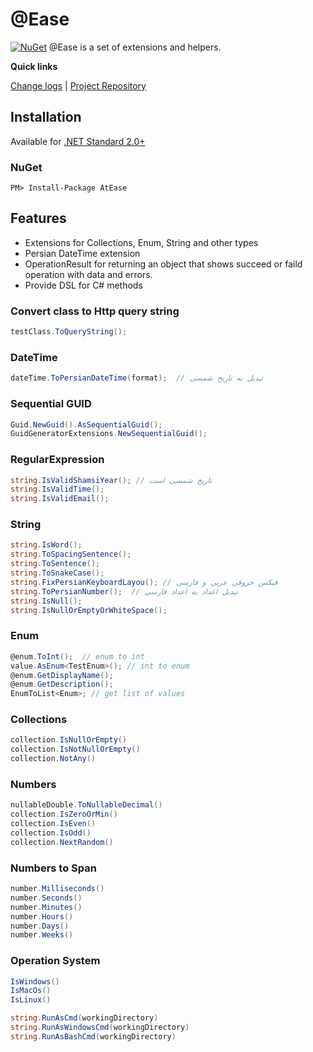 [projectUri]: https://github.com/ateaseproject/atease
[projectGit]: https://github.com/ateaseproject/atease.git
[changeLog]: ./CHANGELOG.md

# @Ease
[![NuGet](https://img.shields.io/nuget/v/AtEase.svg)](https://www.nuget.org/packages/AtEase)
	@Ease is a set of extensions and helpers.

**Quick links**

[Change logs][changeLog] | [Project Repository][projectUri]


## Installation
Available for [.NET Standard 2.0+](https://docs.microsoft.com/en-gb/dotnet/standard/net-standard)

### NuGet
```
PM> Install-Package AtEase
```
## Features
 - Extensions for Collections, Enum, String and other types
 - Persian DateTime extension
 - OperationResult for returning an object that shows succeed or faild operation with data and errors.
 - Provide DSL for C# methods

### Convert class to Http query string 
```C#
testClass.ToQueryString();
```
### DateTime 
```C#
dateTime.ToPersianDateTime(format);  // تبدیل به تاریخ شمسی
```
### Sequential GUID
```C#
Guid.NewGuid().AsSequentialGuid();
GuidGeneratorExtensions.NewSequentialGuid();
```
### RegularExpression
```C#
string.IsValidShamsiYear(); // تاریخ شمسی است
string.IsValidTime();
string.IsValidEmail();
```
### String
```C#
string.IsWord();
string.ToSpacingSentence();
string.ToSentence();
string.ToSnakeCase();
string.FixPersianKeyboardLayou(); // فیکس حروفی عربی و فارسی
string.ToPersianNumber();  // تبدیل اعداد به اعداد فارسی
string.IsNull();
string.IsNullOrEmptyOrWhiteSpace();
```
### Enum
```C#
@enum.ToInt();  // enum to int
value.AsEnum<TestEnum>(); // int to enum
@enum.GetDisplayName();
@enum.GetDescription();
EnumToList<Enum>; // get list of values
```
### Collections
```C#
collection.IsNullOrEmpty()
collection.IsNotNullOrEmpty()
collection.NotAny()
```
### Numbers
```C#
nullableDouble.ToNullableDecimal()
collection.IsZeroOrMin()
collection.IsEven()
collection.IsOdd()
collection.NextRandom()
```
### Numbers to Span
```C#
number.Milliseconds()
number.Seconds()
number.Minutes()
number.Hours()
number.Days()
number.Weeks()
```
### Operation System
```C#
IsWindows()
IsMacOs()
IsLinux()

string.RunAsCmd(workingDirectory)
string.RunAsWindowsCmd(workingDirectory)
string.RunAsBashCmd(workingDirectory)
```
